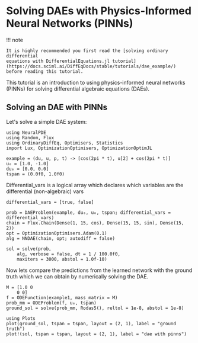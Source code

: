 # Solving DAEs with Physics-Informed Neural Networks (PINNs)

!!! note
    
    It is highly recommended you first read the [solving ordinary differential
    equations with DifferentialEquations.jl tutorial](https://docs.sciml.ai/DiffEqDocs/stable/tutorials/dae_example/) before reading this tutorial.


This tutorial is an introduction to using physics-informed neural networks (PINNs) for solving differential algebraic equations (DAEs). 


## Solving an DAE with PINNs

Let's solve a simple DAE system:

```@example dae
using NeuralPDE 
using Random, Flux
using OrdinaryDiffEq, Optimisers, Statistics
import Lux, OptimizationOptimisers, OptimizationOptimJL

example = (du, u, p, t) -> [cos(2pi * t), u[2] + cos(2pi * t)]
u₀ = [1.0, -1.0]
du₀ = [0.0, 0.0]
tspan = (0.0f0, 1.0f0)
```

Differential_vars is a logical array which declares which variables are the differential (non-algebraic) vars

```@example dae
differential_vars = [true, false]
```

```@example dae
prob = DAEProblem(example, du₀, u₀, tspan; differential_vars = differential_vars)
chain = Flux.Chain(Dense(1, 15, cos), Dense(15, 15, sin), Dense(15, 2))
opt = OptimizationOptimisers.Adam(0.1)
alg = NNDAE(chain, opt; autodiff = false)

sol = solve(prob,
    alg, verbose = false, dt = 1 / 100.0f0,
    maxiters = 3000, abstol = 1.0f-10)
```

Now lets compare the predictions from the learned network with the ground truth which we can obtain by numerically solving the DAE.

```@example dae
M = [1.0 0
    0 0]
f = ODEFunction(example1, mass_matrix = M)
prob_mm = ODEProblem(f, u₀, tspan)
ground_sol = solve(prob_mm, Rodas5(), reltol = 1e-8, abstol = 1e-8)
```

```@example dae
using Plots
plot(ground_sol, tspan = tspan, layout = (2, 1), label = "ground truth")
plot!(sol, tspan = tspan, layout = (2, 1), label = "dae with pinns")
```